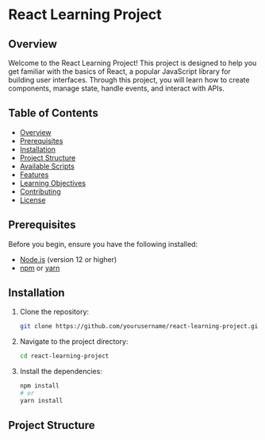 # React Learning Project

## Overview

Welcome to the React Learning Project! This project is designed to help you get familiar with the basics of React, a popular JavaScript library for building user interfaces. Through this project, you will learn how to create components, manage state, handle events, and interact with APIs.

## Table of Contents

- [Overview](#overview)
- [Prerequisites](#prerequisites)
- [Installation](#installation)
- [Project Structure](#project-structure)
- [Available Scripts](#available-scripts)
- [Features](#features)
- [Learning Objectives](#learning-objectives)
- [Contributing](#contributing)
- [License](#license)

## Prerequisites

Before you begin, ensure you have the following installed:

- [Node.js](https://nodejs.org/) (version 12 or higher)
- [npm](https://www.npmjs.com/) or [yarn](https://yarnpkg.com/)

## Installation

1. Clone the repository:
    ```sh
    git clone https://github.com/yourusername/react-learning-project.git
    ```
2. Navigate to the project directory:
    ```sh
    cd react-learning-project
    ```
3. Install the dependencies:
    ```sh
    npm install
    # or
    yarn install
    ```

## Project Structure

